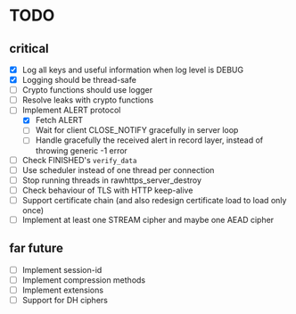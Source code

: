 # TODO

## critical
- [x] Log all keys and useful information when log level is DEBUG
- [x] Logging should be thread-safe
- [ ] Crypto functions should use logger
- [ ] Resolve leaks with crypto functions
- [ ] Implement ALERT protocol
	- [x] Fetch ALERT
	- [ ] Wait for client CLOSE_NOTIFY gracefully in server loop
	- [ ] Handle gracefully the received alert in record layer, instead of throwing generic -1 error
- [ ] Check FINISHED's `verify_data`
- [ ] Use scheduler instead of one thread per connection
- [ ] Stop running threads in rawhttps_server_destroy
- [ ] Check behaviour of TLS with HTTP keep-alive
- [ ] Support certificate chain (and also redesign certificate load to load only once)
- [ ] Implement at least one STREAM cipher and maybe one AEAD cipher

## far future
- [ ] Implement session-id
- [ ] Implement compression methods
- [ ] Implement extensions
- [ ] Support for DH ciphers
